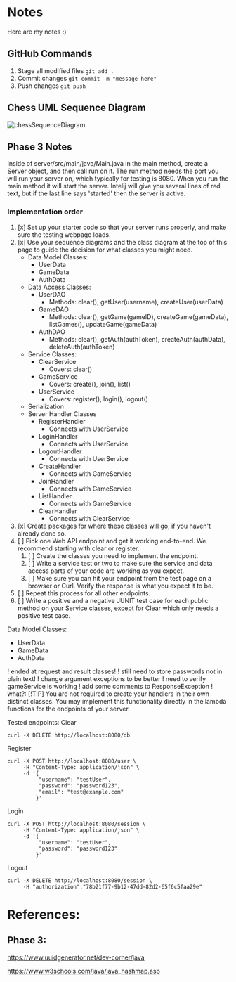 # Notes

Here are my notes :)

## GitHub Commands

1. Stage all modified files
   ```git add .```
2. Commit changes
   ```git commit -m "message here"```
3. Push changes
   ```git push```



## Chess UML Sequence Diagram

![chessSequenceDiagram](ChessSequenceDiagram2.png)



## Phase 3 Notes

Inside of server/src/main/java/Main.java in the main method, create a Server object, and then call run on it. The run method needs the port you will run your server on, which typically for testing is 8080. When you run the main method it will start the server. Intelij will give you several lines of red text, but if the last line says 'started' then the server is active.

### Implementation order
1. [x] Set up your starter code so that your server runs properly, and make sure the testing webpage loads.
2. [x] Use your sequence diagrams and the class diagram at the top of this page to guide the decision for what classes you might need.
   - Data Model Classes:
     - UserData
     - GameData
     - AuthData
   - Data Access Classes:
     - UserDAO
       - Methods: clear(), getUser(username), createUser(userData)
     - GameDAO
       - Methods: clear(), getGame(gameID), createGame(gameData), listGames(), updateGame(gameData)
     - AuthDAO
       - Methods: clear(), getAuth(authToken), createAuth(authData), deleteAuth(authToken)
   - Service Classes:
     - ClearService
       - Covers: clear()
     - GameService
       - Covers: create(), join(), list()
     - UserService
       - Covers: register(), login(), logout()
   - Serialization
   - Server Handler Classes
     - RegisterHandler
       - Connects with UserService
     - LoginHandler
       - Connects with UserService
     - LogoutHandler
       - Connects with UserService
     - CreateHandler
       - Connects with GameService
     - JoinHandler
       - Connects with GameService
     - ListHandler
       - Connects with GameService
     - ClearHandler
       - Connects with ClearService
3. [x] Create packages for where these classes will go, if you haven't already done so.
4. [ ] Pick one Web API endpoint and get it working end-to-end. We recommend starting with clear or register.
   1. [ ] Create the classes you need to implement the endpoint.
   1. [ ] Write a service test or two to make sure the service and data access parts of your code are working as you expect.
   1. [ ] Make sure you can hit your endpoint from the test page on a browser or Curl. Verify the response is what you expect it to be.
5. [ ] Repeat this process for all other endpoints.
6. [ ] Write a positive and a negative JUNIT test case for each public method on your Service classes, except for Clear which only needs a positive test case.


Data Model Classes:

- UserData
- GameData
- AuthData

! ended at request and result classes!
! still need to store passwords not in plain text!
! change argument exceptions to be better
! need to verify gameService is working
! add some comments to ResponseException
! what?: [!TIP] You are not required to create your handlers in their own distinct classes. You may implement this functionality directly in the lambda functions for the endpoints of your server.

Tested endpoints:
Clear
```ssh
curl -X DELETE http://localhost:8080/db
```

Register
```ssh
curl -X POST http://localhost:8080/user \
     -H "Content-Type: application/json" \
     -d '{
          "username": "testUser",
          "password": "password123",
          "email": "test@example.com"
         }'
```

Login
```ssh
curl -X POST http://localhost:8080/session \
     -H "Content-Type: application/json" \
     -d '{
          "username": "testUser",
          "password": "password123"
         }'
```

Logout
```ssh
curl -X DELETE http://localhost:8080/session \
     -H "authorization":"78b21f77-9b12-47dd-82d2-65f6c5faa29e"
```



# References: 

## Phase 3:

https://www.uuidgenerator.net/dev-corner/java

https://www.w3schools.com/java/java_hashmap.asp
